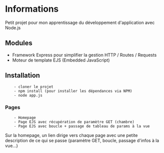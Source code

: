 # Informations

Petit projet pour mon apprentissage du développement d'application avec Node.js

## Modules

- Framework Express pour simplifier la gestion HTTP / Routes / Requests
- Moteur de template EJS (Embedded JavaScript)

## Installation

		- cloner le projet
		- npm install (pour installer les dépendances via NPM)
		- node app.js

### Pages

		- Homepage
		- Page EJS avec récupération de paramètre GET (chambre)
		- Page EJS avec boucle + passage de tableau de params à la vue

Sur la homepage, un lien dirige vers chaque page avec une petite description de ce qui se passe (paramètre GET, boucle, passage d'infos à la vue...)
